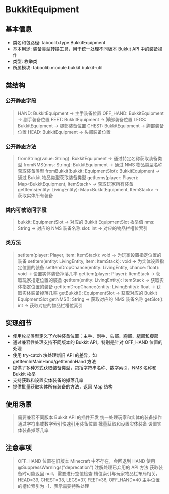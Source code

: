 # BukkitEquipment

## 基本信息
- 类名和包路径: taboolib.type.BukkitEquipment
- 基本用途: 装备类型转换工具，用于统一处理不同版本 Bukkit API 中的装备操作
- 类型: 枚举类
- 所属模块: taboolib.module.bukkit.bukkit-util

## 类结构

### 公开静态字段
> HAND: BukkitEquipment -> 主手装备位置
> OFF_HAND: BukkitEquipment -> 副手装备位置
> FEET: BukkitEquipment -> 脚部装备位置
> LEGS: BukkitEquipment -> 腿部装备位置
> CHEST: BukkitEquipment -> 胸部装备位置
> HEAD: BukkitEquipment -> 头部装备位置

### 公开静态方法
> fromString(value: String): BukkitEquipment -> 通过特定名称获取装备类型
> fromNMS(nms: String): BukkitEquipment -> 通过 NMS 物品类型名称获取装备类型
> fromBukkit(bukkit: EquipmentSlot): BukkitEquipment -> 通过 Bukkit 物品类型获取装备类型
> getItems(player: Player): Map<BukkitEquipment, ItemStack> -> 获取玩家所有装备
> getItems(entity: LivingEntity): Map<BukkitEquipment, ItemStack> -> 获取实体所有装备

### 类内可被访问字段
> bukkit: EquipmentSlot -> 对应的 Bukkit EquipmentSlot 枚举值
> nms: String -> 对应的 NMS 装备名称
> slot: int -> 对应的物品栏槽位索引

### 类方法
> setItem(player: Player, item: ItemStack): void -> 为玩家设置指定位置的装备
> setItem(entity: LivingEntity, item: ItemStack): void -> 为实体设置指定位置的装备
> setItemDropChance(entity: LivingEntity, chance: float): void -> 设置实体装备掉落几率
> getItem(player: Player): ItemStack -> 获取玩家指定位置的装备
> getItem(entity: LivingEntity): ItemStack -> 获取实体指定位置的装备
> getItemDropChance(entity: LivingEntity): float -> 获取实体装备掉落几率
> getBukkit(): EquipmentSlot -> 获取对应的 Bukkit EquipmentSlot
> getNMS(): String -> 获取对应的 NMS 装备名称
> getSlot(): int -> 获取对应的物品栏槽位索引

## 实现细节
- 使用枚举类型定义了六种装备位置：主手、副手、头部、胸部、腿部和脚部
- 通过兼容性处理支持不同版本的 Bukkit API，特别是针对 OFF_HAND 位置的处理
- 使用 try-catch 块处理新旧 API 的差异，如 getItemInMainHand/getItemInHand 方法
- 提供了多种方式获取装备类型，包括字符串名称、数字索引、NMS 名称和 Bukkit 枚举
- 支持获取和设置实体装备的掉落几率
- 提供批量获取实体所有装备的方法，返回 Map 结构

## 使用场景
> 需要兼容不同版本 Bukkit API 的插件开发
> 统一处理玩家和实体的装备操作
> 通过字符串或数字索引快速引用装备位置
> 批量获取和设置实体装备
> 设置实体装备掉落几率

## 注意事项
> OFF_HAND 位置在旧版本 Minecraft 中不存在，会回退到 HAND
> 使用 @SuppressWarnings("deprecation") 注解处理已弃用的 API 方法
> 获取装备时可能返回 null，需要进行空值检查
> 槽位索引与玩家物品栏布局相关，HEAD=39, CHEST=38, LEGS=37, FEET=36, OFF_HAND=40
> 主手位置的槽位索引为 -1，表示需要特殊处理
